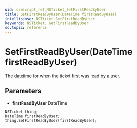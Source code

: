 ```yaml
---
uid: crmscript_ref_NSTicket_SetFirstReadByUser
title: SetFirstReadByUser(DateTime firstReadByUser)
intellisense: NSTicket.SetFirstReadByUser
keywords: NSTicket, GetFirstReadByUser
so.topic: reference
---
```


# SetFirstReadByUser(DateTime firstReadByUser)

The datetime for when the ticket first was read by a user.

## Parameters

* **firstReadByUser** DateTime

```crmscript
NSTicket thing;
DateTime firstReadByUser;
thing.SetFirstReadByUser(firstReadByUser);
```

